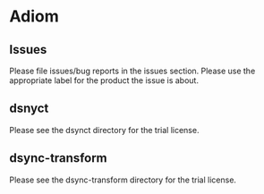 # Adiom

## Issues
Please file issues/bug reports in the issues section. Please use the appropriate label for the product the issue is about.

## dsnyct
Please see the dsynct directory for the trial license.

## dsync-transform
Please see the dsync-transform directory for the trial license.
